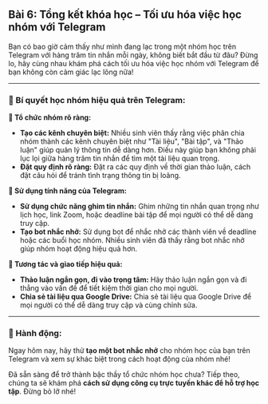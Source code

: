 ## Bài 6: Tổng kết khóa học – Tối ưu hóa việc học nhóm với Telegram

Bạn có bao giờ cảm thấy như mình đang lạc trong một nhóm học trên Telegram với hàng trăm tin nhắn mỗi ngày, không biết bắt đầu từ đâu? Đừng lo, hãy cùng nhau khám phá cách tối ưu hóa việc học nhóm với Telegram để bạn không còn cảm giác lạc lõng nữa!

---

### 📌 Bí quyết học nhóm hiệu quả trên Telegram:

**🔹 Tổ chức nhóm rõ ràng:**
- **Tạo các kênh chuyên biệt:** Nhiều sinh viên thấy rằng việc phân chia nhóm thành các kênh chuyên biệt như "Tài liệu", "Bài tập", và "Thảo luận" giúp quản lý thông tin dễ dàng hơn. Điều này giúp bạn không phải lục lọi giữa hàng trăm tin nhắn để tìm một tài liệu quan trọng.
- **Đặt quy định rõ ràng:** Đặt ra các quy định về thời gian thảo luận, cách đặt câu hỏi để tránh tình trạng thông tin bị loãng.

**🔹 Sử dụng tính năng của Telegram:**
- **Sử dụng chức năng ghim tin nhắn:** Ghim những tin nhắn quan trọng như lịch học, link Zoom, hoặc deadline bài tập để mọi người có thể dễ dàng truy cập.
- **Tạo bot nhắc nhở:** Sử dụng bot để nhắc nhở các thành viên về deadline hoặc các buổi học nhóm. Nhiều sinh viên đã thấy rằng bot nhắc nhở giúp nhóm hoạt động hiệu quả hơn.

**🔹 Tương tác và giao tiếp hiệu quả:**
- **Thảo luận ngắn gọn, đi vào trọng tâm:** Hãy thảo luận ngắn gọn và đi thẳng vào vấn đề để tiết kiệm thời gian cho mọi người.
- **Chia sẻ tài liệu qua Google Drive:** Chia sẻ tài liệu qua Google Drive để mọi người có thể dễ dàng truy cập và cùng chỉnh sửa.

---

### 🚀 Hành động:

Ngay hôm nay, hãy thử **tạo một bot nhắc nhở** cho nhóm học của bạn trên Telegram và xem sự khác biệt trong cách hoạt động của nhóm nhé!

Đã sẵn sàng để trở thành bậc thầy tổ chức nhóm học chưa? Tiếp theo, chúng ta sẽ khám phá **cách sử dụng công cụ trực tuyến khác để hỗ trợ học tập**. Đừng bỏ lỡ nhé!
